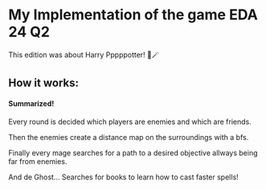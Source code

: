 # My Implementation of the game EDA 24 Q2
This edition was about Harry Pppppotter! 🧹🪄

## How it works:
#### Summarized!

Every round is decided which players are enemies and which are friends. 

Then the enemies create a distance map on the surroundings with a bfs.

Finally every mage searches for a path to a desired objective allways being far from enemies.

And de Ghost... Searches for books to learn how to cast faster spells!
